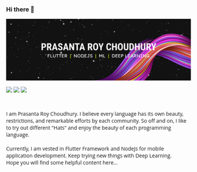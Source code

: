 ### Hi there 👋 
<img src="assets/Frame.png">

<br>
<p>
<a href="https://twitter.com/speczly"><img src="https://img.shields.io/badge/Twitter-1DA1F2?style=for-the-badge&logo=twitter&logoColor=white"></a>
<a href="https://fprasanta2016.medium.com"><img src="https://img.shields.io/badge/Hashnode-2962FF?style=for-the-badge&logo=hashnode&logoColor=white"></a>
<a href="https://fprasanta2016.medium.com"><img src="https://img.shields.io/badge/Medium-12100E?style=for-the-badge&logo=medium&logoColor=white"></a>
</p>

<br>

<p style="font-family:Open Sans; font-size:14px">I am Prasanta Roy Choudhury. I believe every language has its own beauty, restrictions, and remarkable efforts by each community. So off and on, I like to try out different "Hats" and enjoy the beauty of each programming language.
<br><br>Currently, I am vested in Flutter Framework and NodeJs for mobile application development. Keep trying new things with Deep Learning.
<br>
Hope you will find some helpful content here...
</p>


